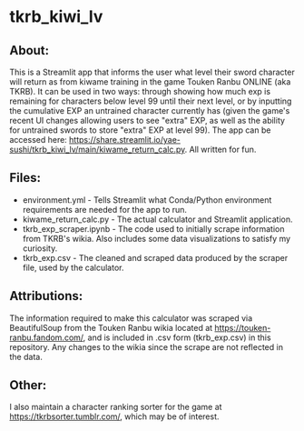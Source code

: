 # tkrb_kiwi_lv

## About:

This is a Streamlit app that informs the user what level their sword character will return as from kiwame training in the game Touken Ranbu ONLINE (aka TKRB). It can be used in two ways: through showing how much exp is remaining for characters below level 99 until their next level, or by inputting the cumulative EXP an untrained character currently has (given the game's recent UI changes allowing users to see "extra" EXP, as well as the ability for untrained swords to store "extra" EXP at level 99). The app can be accessed here: https://share.streamlit.io/yae-sushi/tkrb_kiwi_lv/main/kiwame_return_calc.py. All written for fun.

## Files:

- environment.yml - Tells Streamlit what Conda/Python environment requirements are needed for the app to run.
- kiwame_return_calc.py - The actual calculator and Streamlit application.
- tkrb_exp_scraper.ipynb - The code used to initially scrape information from TKRB's wikia. Also includes some data visualizations to satisfy my curiosity.
- tkrb_exp.csv - The cleaned and scraped data produced by the scraper file, used by the calculator.

## Attributions:

The information required to make this calculator was scraped via BeautifulSoup from the Touken Ranbu wikia located at https://touken-ranbu.fandom.com/, and is included in .csv form (tkrb_exp.csv) in this repository. Any changes to the wikia since the scrape are not reflected in the data.

## Other:

I also maintain a character ranking sorter for the game at https://tkrbsorter.tumblr.com/, which may be of interest.
